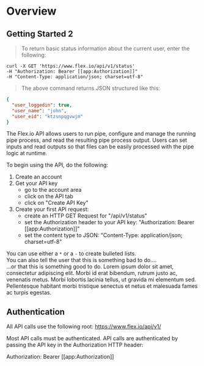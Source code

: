 # Overview

## Getting Started 2

> To return basic status information about the current user, enter the following:

```shell
curl -X GET 'https://www.flex.io/api/v1/status'
-H "Authorization: Bearer [[app:Authorization]]"
-H "Content-Type: application/json; charset=utf-8"
```

> The above command returns JSON structured like this:

```json
{
  "user_loggedin": true,
  "user_name": "john",
  "user_eid": "ktzsnpqgvwjm"
}
```

The Flex.io API allows users to run pipe, configure and manage the running pipe process, and read the resulting pipe process output.  Users can set inputs and read outputs so that files can be easily processed with the pipe logic at runtime.

To begin using the API, do the following:

1. Create an account
2. Get your API key
   - go to the account area
   - click on the API tab
   - click on "Create API Key"
3. Create your first API request:
   - create an HTTP GET Request for "/api/v1/status"
   - set the Authorization header to your API key: "Authorization: Bearer [[app:Authorization]]"
   - set the content type to JSON: "Content-Type: application/json; charset=utf-8"

<aside class="notice">
You can use either a <code>*</code> or a <code>-</code> to create bulleted lists.
</aside>

<aside class="warning">
You can also tell the user that this is something bad to do....
</aside>

<aside class="success">
...or that this is something good to do. Lorem ipsum dolor sit amet, consectetur adipiscing elit. Morbi id erat bibendum, rutrum justo ac, venenatis metus. Morbi lobortis lacinia tellus, ut gravida mi elementum sed. Pellentesque habitant morbi tristique senectus et netus et malesuada fames ac turpis egestas.
</aside>

## Authentication

All API calls use the following root: https://www.flex.io/api/v1/

Most API calls must be authenticated. API calls are authenticated by passing the API key in the Authorization HTTP header:

Authorization: Bearer [[app:Authorization]]
